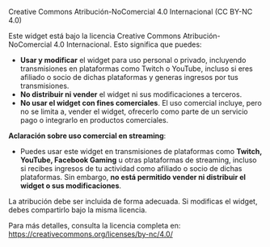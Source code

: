 Creative Commons Atribución-NoComercial 4.0 Internacional (CC BY-NC 4.0)

Este widget está bajo la licencia Creative Commons Atribución-NoComercial 4.0 Internacional. Esto significa que puedes:

- **Usar y modificar** el widget para uso personal o privado, incluyendo transmisiones en plataformas como Twitch o YouTube, incluso si eres afiliado o socio de dichas plataformas y generas ingresos por tus transmisiones.
- **No distribuir ni vender** el widget ni sus modificaciones a terceros.
- **No usar el widget con fines comerciales**. El uso comercial incluye, pero no se limita a, vender el widget, ofrecerlo como parte de un servicio pago o integrarlo en productos comerciales.

**Aclaración sobre uso comercial en streaming**:
- Puedes usar este widget en transmisiones de plataformas como **Twitch, YouTube, Facebook Gaming** u otras plataformas de streaming, incluso si recibes ingresos de tu actividad como afiliado o socio de dichas plataformas. Sin embargo, **no está permitido vender ni distribuir el widget o sus modificaciones**.

La atribución debe ser incluida de forma adecuada. Si modificas el widget, debes compartirlo bajo la misma licencia.

Para más detalles, consulta la licencia completa en: https://creativecommons.org/licenses/by-nc/4.0/
